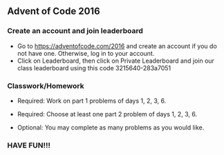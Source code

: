 ## Advent of Code 2016

### Create an account and join leaderboard

* Go to https://adventofcode.com/2016 and create an account if you do not have one. Otherwise, log in to your account.
* Click on Leaderboard, then click on Private Leaderboard and join our class leaderboard using this code 3215640-283a7051

### Classwork/Homework

* Required: Work on part 1 problems of days 1, 2, 3, 6.

* Required: Choose at least one part 2 problem of days 1, 2, 3, 6.

* Optional: You may complete as many problems as you would like. 

### HAVE FUN!!!
